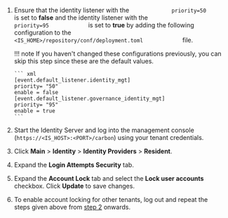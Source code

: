 
1. 	Ensure that the identity listener with the
   `              priority=50             ` is set to **false** and
   the identity listener with the `              priority=95             ` is set to
   **true**  by adding the following configuration to the
   `              <IS_HOME>/repository/conf/deployment.toml             ` file.  

	!!! note
		If you haven't changed these configurations previously, you can skip this step since these are the default values. 

		``` xml
		[event.default_listener.identity_mgt]
		priority= "50"
		enable = false
		[event.default_listener.governance_identity_mgt]
		priority= "95"
		enable = true
		```

2.  <a name="lockingaspecificuseraccount"></a>Start the Identity Server and log into the management console (`https://<IS_HOST>:<PORT>/carbon`) using
   your tenant credentials.
      
3.  Click **Main** > **Identity** > **Identity Providers** > **Resident**.
4.  Expand the **Login Attempts Security** tab.
5.  Expand the **Account Lock** tab and select the **Lock user accounts** checkbox. Click **Update** to save changes.  
	
	<!--![login-policies](../../../../assets/img/guides/login-policies.png) -->
         
         
6.  To enable account locking for other tenants, log out and repeat the
   steps given above from [step 2](#lockingaspecificuseraccount)
   onwards.
